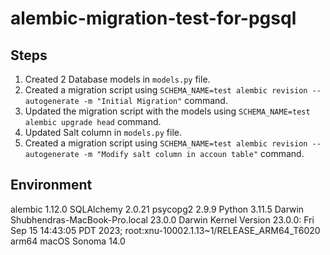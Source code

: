 # alembic-migration-test-for-pgsql

## Steps

1. Created 2 Database models in `models.py` file.
2. Created a migration script using `SCHEMA_NAME=test alembic revision --autogenerate -m "Initial Migration"` command.
3. Updated the migration script with the models using `SCHEMA_NAME=test alembic upgrade head` command.
4. Updated Salt column in `models.py` file.
5. Created a migration script using `SCHEMA_NAME=test alembic revision --autogenerate -m "Modify salt column in accoun table"` command.



## Environment
alembic              1.12.0
SQLAlchemy           2.0.21
psycopg2             2.9.9
Python 3.11.5
Darwin Shubhendras-MacBook-Pro.local 23.0.0 Darwin Kernel Version 23.0.0: Fri Sep 15 14:43:05 PDT 2023; root:xnu-10002.1.13~1/RELEASE_ARM64_T6020 arm64
macOS Sonoma 14.0
